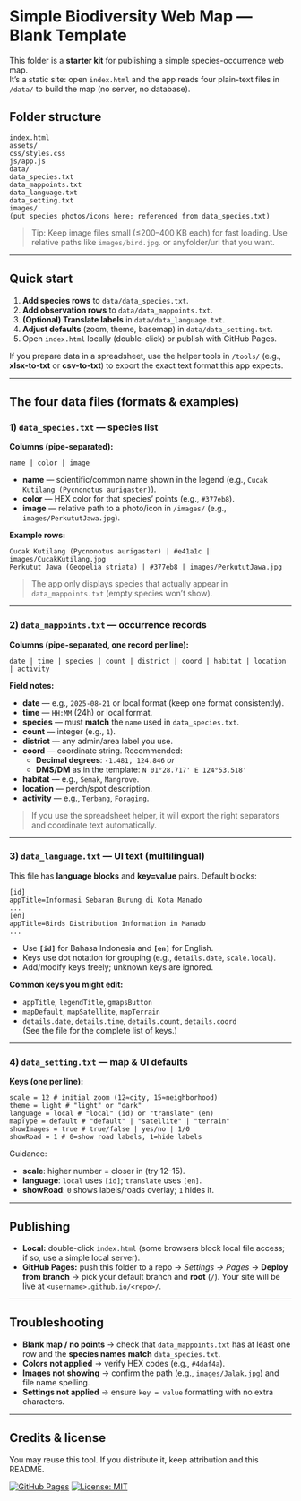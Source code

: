# Simple Biodiversity Web Map — Blank Template

This folder is a **starter kit** for publishing a simple species-occurrence web map.  
It’s a static site: open `index.html` and the app reads four plain-text files in `/data/` to build the map (no server, no database).

## Folder structure
```
index.html
assets/
css/styles.css
js/app.js
data/
data_species.txt
data_mappoints.txt
data_language.txt
data_setting.txt
images/
(put species photos/icons here; referenced from data_species.txt)
```
> Tip: Keep image files small (≤200–400 KB each) for fast loading. Use relative paths like `images/bird.jpg`. or anyfolder/url that you want.

---

## Quick start

1. **Add species rows** to `data/data_species.txt`.  
2. **Add observation rows** to `data/data_mappoints.txt`.  
3. **(Optional) Translate labels** in `data/data_language.txt`.  
4. **Adjust defaults** (zoom, theme, basemap) in `data/data_setting.txt`.  
5. Open `index.html` locally (double-click) or publish with GitHub Pages.

If you prepare data in a spreadsheet, use the helper tools in `/tools/` (e.g., **xlsx-to-txt** or **csv-to-txt**) to export the exact text format this app expects.

---

## The four data files (formats & examples)

### 1) `data_species.txt` — species list

**Columns (pipe-separated):**
```
name | color | image
```
- **name** — scientific/common name shown in the legend (e.g., `Cucak Kutilang (Pycnonotus aurigaster)`).
- **color** — HEX color for that species’ points (e.g., `#377eb8`).
- **image** — relative path to a photo/icon in `/images/` (e.g., `images/PerkututJawa.jpg`).

**Example rows:**
```
Cucak Kutilang (Pycnonotus aurigaster) | #e41a1c | images/CucakKutilang.jpg
Perkutut Jawa (Geopelia striata) | #377eb8 | images/PerkututJawa.jpg
```
> The app only displays species that actually appear in `data_mappoints.txt` (empty species won’t show).

---

### 2) `data_mappoints.txt` — occurrence records

**Columns (pipe-separated, one record per line):**
```
date | time | species | count | district | coord | habitat | location | activity
```
**Field notes:**
- **date** — e.g., `2025-08-21` or local format (keep one format consistently).
- **time** — `HH:MM` (24h) or local format.
- **species** — must **match** the `name` used in `data_species.txt`.
- **count** — integer (e.g., `1`).
- **district** — any admin/area label you use.
- **coord** — coordinate string. Recommended:
  - **Decimal degrees**: `-1.481, 124.846` _or_
  - **DMS/DM** as in the template: `N 01°28.717' E 124°53.518'`
- **habitat** — e.g., `Semak`, `Mangrove`.
- **location** — perch/spot description.
- **activity** — e.g., `Terbang`, `Foraging`.

> If you use the spreadsheet helper, it will export the right separators and coordinate text automatically.

---

### 3) `data_language.txt` — UI text (multilingual)

This file has **language blocks** and **key=value** pairs. Default blocks:
```
[id]
appTitle=Informasi Sebaran Burung di Kota Manado
...
[en]
appTitle=Birds Distribution Information in Manado
...
```
- Use **`[id]`** for Bahasa Indonesia and **`[en]`** for English.
- Keys use dot notation for grouping (e.g., `details.date`, `scale.local`).
- Add/modify keys freely; unknown keys are ignored.

**Common keys you might edit:**
- `appTitle`, `legendTitle`, `gmapsButton`
- `mapDefault`, `mapSatellite`, `mapTerrain`
- `details.date`, `details.time`, `details.count`, `details.coord`  
(See the file for the complete list of keys.)

---

### 4) `data_setting.txt` — map & UI defaults

**Keys (one per line):**
```
scale = 12 # initial zoom (12≈city, 15≈neighborhood)
theme = light # "light" or "dark"
language = local # "local" (id) or "translate" (en)
mapType = default # "default" | "satellite" | "terrain"
showImages = true # true/false | yes/no | 1/0
showRoad = 1 # 0=show road labels, 1=hide labels
```
Guidance:
- **scale**: higher number = closer in (try 12–15).
- **language**: `local` uses `[id]`; `translate` uses `[en]`.
- **showRoad**: `0` shows labels/roads overlay; `1` hides it.

---

## Publishing

- **Local:** double-click `index.html` (some browsers block local file access; if so, use a simple local server).
- **GitHub Pages:** push this folder to a repo → *Settings → Pages* → **Deploy from branch** → pick your default branch and **root** (`/`). Your site will be live at `<username>.github.io/<repo>/`.

---

## Troubleshooting

- **Blank map / no points** → check that `data_mappoints.txt` has at least one row and the **species names match** `data_species.txt`.  
- **Colors not applied** → verify HEX codes (e.g., `#4daf4a`).  
- **Images not showing** → confirm the path (e.g., `images/Jalak.jpg`) and file name spelling.  
- **Settings not applied** → ensure `key = value` formatting with no extra characters.

---

## Credits & license

You may reuse this tool. If you distribute it, keep attribution and this README.

[![GitHub Pages](https://img.shields.io/badge/GitHub%20Pages-live-2ea44f)](https://sanriomisintaro.github.io/)
[![License: MIT](https://img.shields.io/badge/License-MIT-blue.svg)](#license)